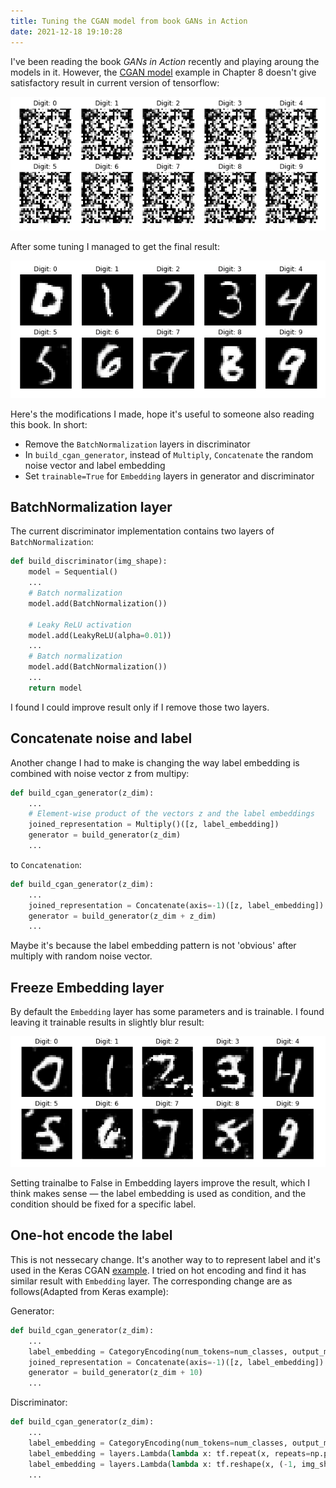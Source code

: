 ```yaml
---
title: Tuning the CGAN model from book GANs in Action
date: 2021-12-18 19:10:28
---
```


I've been reading the book _GANs in Action_ recently and playing aroung the models in it.
However, the [CGAN model](https://github.com/GANs-in-Action/gans-in-action/blob/master/chapter-8/Chapter_8_CGAN.ipynb)
example in Chapter 8 doesn't give satisfactory result in current version of tensorflow:

![Original Result](./original_result.png)

After some tuning I managed to get the final result:

![Final Result](./final_result.png)

Here's the modifications I made, hope it's useful to someone also reading this book. In short:

* Remove the `BatchNormalization` layers in discriminator
* In `build_cgan_generator`, instead of `Multiply`, `Concatenate` the random noise vector and label embedding
* Set `trainable=True` for `Embedding` layers in generator and discriminator

## BatchNormalization layer

The current discriminator implementation contains two layers of `BatchNormalization`:

```python
def build_discriminator(img_shape):
    model = Sequential()
    ...
    # Batch normalization
    model.add(BatchNormalization())

    # Leaky ReLU activation
    model.add(LeakyReLU(alpha=0.01))
    ...
    # Batch normalization
    model.add(BatchNormalization())
    ...
    return model
```

I found I could improve result only if I remove those two layers.

## Concatenate noise and label

Another change I had to make is changing the way label embedding is combined with noise vector z
from multipy:

```python
def build_cgan_generator(z_dim):
    ...
    # Element-wise product of the vectors z and the label embeddings
    joined_representation = Multiply()([z, label_embedding])
    generator = build_generator(z_dim)
    ...
```

to `Concatenation`:

```python
def build_cgan_generator(z_dim):
    ...
    joined_representation = Concatenate(axis=-1)([z, label_embedding])
    generator = build_generator(z_dim + z_dim)
    ...
```

Maybe it's because the label embedding pattern is not 'obvious' after multiply with random noise vector.

## Freeze Embedding layer

By default the `Embedding` layer has some parameters and is trainable. I found leaving it trainable
results in slightly blur result:

![Blur Result](./trainable_false.png)

Setting trainalbe to False in Embedding layers improve the result, which I think  makes sense — the label embedding
is used as condition, and the condition should be fixed for a specific label.

## One-hot encode the label

This is not nessecary change. It's another way to to represent label and it's used in the Keras CGAN [example](https://keras.io/examples/generative/conditional_gan/). I tried on hot encoding and find it has similar result with `Embedding` layer. The corresponding
change are as follows(Adapted from Keras example):

Generator:
```python
def build_cgan_generator(z_dim):
    ...
    label_embedding = CategoryEncoding(num_tokens=num_classes, output_mode="one_hot")(label)
    joined_representation = Concatenate(axis=-1)([z, label_embedding])
    generator = build_generator(z_dim + 10)
    ...
```

Discriminator:
```python
def build_cgan_generator(z_dim):
    ...
    label_embedding = CategoryEncoding(num_tokens=num_classes, output_mode="one_hot")(label)
    label_embedding = layers.Lambda(lambda x: tf.repeat(x, repeats=np.prod(img_shape)))(label_embedding)
    label_embedding = layers.Lambda(lambda x: tf.reshape(x, (-1, img_shape[0], img_shape[1], num_classes)))(label_embedding)
    ...
```